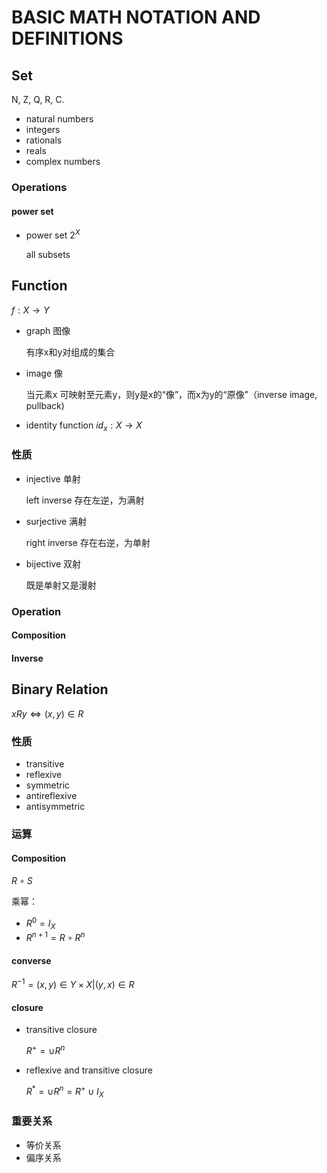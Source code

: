 # BASIC MATH NOTATION AND DEFINITIONS

## Set

N, Z, Q, R, C.

- natural numbers
- integers
- rationals
- reals
- complex numbers

### Operations

#### power set

- power set $2^X$

  all subsets

## Function

$f: X\rightarrow Y$

- graph 图像

  有序x和y对组成的集合

- image 像

  当元素x 可映射至元素y，则y是x的“像”，而x为y的“原像”（inverse image, pullback)

- identity function $id_x: X\rightarrow X$

### 性质

- injective 单射

  left inverse 存在左逆，为满射

- surjective 满射

  right inverse 存在右逆，为单射

- bijective 双射

  既是单射又是漫射

### Operation

#### Composition



#### Inverse



## Binary Relation

$xRy\Leftrightarrow (x,y)\in R$

### 性质

- transitive
- reflexive
- symmetric
- antireflexive
- antisymmetric

### 运算

#### Composition

$R\circ S$

乘幂：

- $R^0=I_X$
- $R^{n+1}=R\circ R^n$

#### converse

$R^{-1}={(x,y)\in Y\times X|(y,x)\in R}$

#### closure

- transitive closure    

  $R^+=\cup R^n$

- reflexive and transitive closure

  $R^*=\cup R^n=R^+\cup I_X$

### 重要关系

- 等价关系
- 偏序关系
